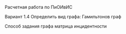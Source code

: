 Расчетная работа по ПиОИвИС

Вариант 1.4 Определить вид графа: Гамильтонов граф

Способ задания графа матрица инцидентности
